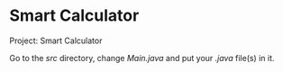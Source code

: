 # Smart Calculator

Project: Smart Calculator

Go to the *src* directory, change *Main.java* and put your *.java* file(s) in it.

